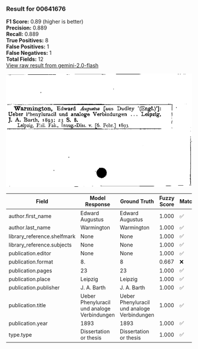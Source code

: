 ### Result for 00641676
**F1 Score:** 0.89 (higher is better)<br>**Precision:** 0.889<br>**Recall:** 0.889<br>**True Positives:** 8<br>**False Positives:** 1<br>**False Negatives:** 1<br>**Total Fields:** 12<br>[View raw result from gemini-2.0-flash](https://github.com/RISE-UNIBAS/humanities_data_benchmark/blob/main/results/2025-09-24/T0151/request_T0151_00641676.json)

<img src="https://github.com/RISE-UNIBAS/humanities_data_benchmark/blob/main/benchmarks/zettelkatalog/images/00641676.jpg?raw=true" alt="00641676" width="600px">

| Field | Model Response | Ground Truth | Fuzzy Score | Match |
|-------|----------------|--------------|-------------|-------|
| author.first_name | Edward Augustus | Edward Augustus | 1.000 | ✅ |
| author.last_name | Warmington | Warmington | 1.000 | ✅ |
| library_reference.shelfmark | None | None | 1.000 | ✅ |
| library_reference.subjects | None | None | 1.000 | ✅ |
| publication.editor | None | None | 1.000 | ✅ |
| publication.format | 8. | 8 | 0.667 | ❌ |
| publication.pages | 23 | 23 | 1.000 | ✅ |
| publication.place | Leipzig | Leipzig | 1.000 | ✅ |
| publication.publisher | J. A. Barth | J. A. Barth | 1.000 | ✅ |
| publication.title | Ueber Phenyluracil und analoge Verbindungen | Ueber Phenyluracil und analoge Verbindungen | 1.000 | ✅ |
| publication.year | 1893 | 1893 | 1.000 | ✅ |
| type.type | Dissertation or thesis | Dissertation or thesis | 1.000 | ✅ |
